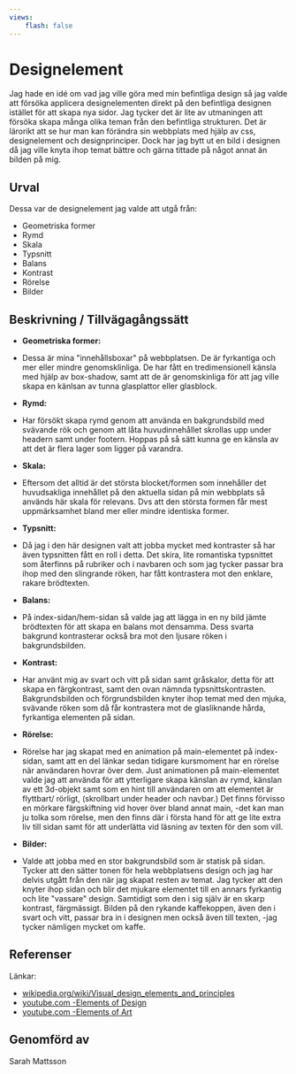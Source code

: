```yaml
---
views:
    flash: false
---
```


Designelement
=======================

Jag hade en idé om vad jag ville göra med min befintliga design så jag valde att försöka applicera designelementen direkt på den befintliga designen istället för att skapa nya sidor. Jag tycker det är lite av utmaningen att försöka skapa många olika teman från den befintliga strukturen. Det är lärorikt att se hur man kan förändra sin webbplats med hjälp av css, designelement och designprinciper. Dock har jag bytt ut en bild i designen då jag ville knyta ihop temat bättre och gärna tittade på något annat än bilden på mig.


Urval
-----------------------

Dessa var de designelement jag valde att utgå från:

* Geometriska former
* Rymd
* Skala
* Typsnitt
* Balans
* Kontrast
* Rörelse
* Bilder


Beskrivning / Tillvägagångssätt
-----------------------
* **Geometriska former:**
* Dessa är mina "innehållsboxar" på webbplatsen. De är fyrkantiga och mer eller mindre genomsklinliga. De har fått en tredimensionell känsla med hjälp av box-shadow, samt att de är genomskinliga för att jag ville skapa en känlsan av tunna glasplattor eller glasblock.

* **Rymd:**
* Har försökt skapa rymd genom att använda en bakgrundsbild med svävande rök och genom att låta huvudinnehållet skrollas upp under headern samt under footern. Hoppas på så sätt kunna ge en känsla av att det är flera lager som ligger på varandra.

* **Skala:**
* Eftersom det alltid är det största blocket/formen som innehåller det huvudsakliga innehållet på den aktuella sidan på min webbplats så används här skala för relevans. Dvs att den största formen får mest uppmärksamhet bland mer eller mindre identiska former.

* **Typsnitt:**
* Då jag i den här designen valt att jobba mycket med kontraster så har även typsnitten fått en roll i detta. Det skira, lite romantiska typsnittet som återfinns på rubriker och i navbaren och som jag tycker passar bra ihop med den slingrande röken, har fått kontrastera mot den enklare, rakare brödtexten.

* **Balans:**
* På index-sidan/hem-sidan så valde jag att lägga in en ny bild jämte brödtexten för att skapa en balans mot densamma. Dess svarta bakgrund kontrasterar också bra mot den ljusare röken i bakgrundsbilden.

* **Kontrast:**
*  Har använt mig av svart och vitt på sidan samt gråskalor, detta för att skapa en färgkontrast, samt den ovan nämnda typsnittskontrasten. Bakgrundsbilden och förgrundsbilden knyter ihop temat med den mjuka, svävande röken som då får kontrastera mot de glasliknande hårda, fyrkantiga elementen på sidan.

* **Rörelse:**
* Rörelse har jag skapat med en animation på main-elementet på index-sidan, samt att en del länkar sedan tidigare kursmoment har en rörelse när användaren hovrar över dem. Just animationen på main-elementet valde jag att använda för att ytterligare skapa känslan av rymd, känslan av ett 3d-objekt samt som en hint till användaren om att elementet är flyttbart/ rörligt, (skrollbart under header och navbar.) Det finns förvisso en mörkare färgskiftning vid hover över bland annat main, -det kan man ju tolka som rörelse, men den finns där i första hand för att ge lite extra liv till sidan samt för att underlätta vid läsning av texten för den som vill.

* **Bilder:**
* Valde att jobba med en stor bakgrundsbild som är statisk på sidan. Tycker att den sätter tonen för hela webbplatsens design och jag har delvis utgått från den när jag skapat resten av temat. Jag tycker att den knyter ihop sidan och blir det mjukare elementet till en annars fyrkantig och lite "vassare" design. Samtidigt som den i sig själv är en skarp kontrast, färgmässigt. Bilden på den rykande kaffekoppen, även den i svart och vitt, passar bra in i designen men också även till texten, -jag tycker nämligen mycket om kaffe.

Referenser
-----------------------

Länkar:

* [wikipedia.org/wiki/Visual_design_elements_and_principles](https://en.wikipedia.org/wiki/Visual_design_elements_and_principles)
* [youtube.com -Elements of Design](https://www.youtube.com/watch?v=x1WVvczqfDo&t=0s&list=PLKtP9l5q3ce-oz7aoBkk-oEn4xzGbtqxU&index=2)
* [youtube.com -Elements of Art ](https://www.youtube.com/watch?v=uVrh3frrC38&index=3&list=PLKtP9l5q3ce-oz7aoBkk-oEn4xzGbtqxU)


Genomförd av
-----------------------

Sarah Mattsson
